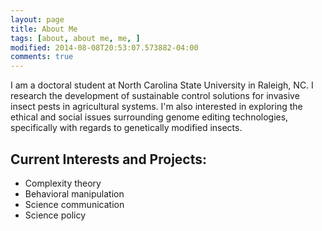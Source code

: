 ```yaml
---
layout: page
title: About Me
tags: [about, about me, me, ]
modified: 2014-08-08T20:53:07.573882-04:00
comments: true
---
```


I am a doctoral student at North Carolina State University in Raleigh, NC. I research the development of sustainable control solutions for invasive insect pests in agricultural systems. I'm also interested in exploring the ethical and social issues surrounding genome editing technologies, specifically with regards to genetically modified insects.  

## Current Interests and Projects:

* Complexity theory
* Behavioral manipulation
* Science communication
* Science policy
